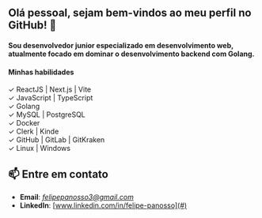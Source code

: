 ## Olá pessoal, sejam bem-vindos ao meu perfil no GitHub! 👋  
#### Sou desenvolvedor junior especializado em desenvolvimento web, atualmente focado em dominar o desenvolvimento backend com Golang.  

#### Minhas habilidades

✓ ReactJS | Next.js | Vite  
✓ JavaScript | TypeScript  
✓ Golang  
✓ MySQL | PostgreSQL  
✓ Docker  
✓ Clerk | Kinde  
✓ GitHub | GitLab | GitKraken  
✓ Linux | Windows  

## 📫 Entre em contato
- **Email**: *felipepanosso3@gmail.com*  
- **LinkedIn**: [www.linkedin.com/in/felipe-panosso](#)

